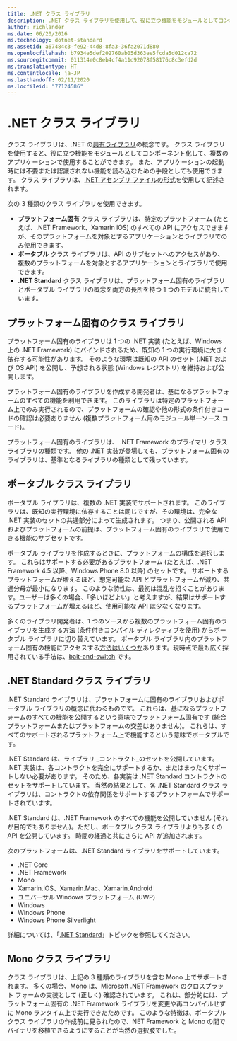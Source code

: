 ```yaml
---
title: .NET クラス ライブラリ
description: .NET クラス ライブラリを使用して、役に立つ機能をモジュールとしてコンポーネント化して、複数のアプリケーションで使用する方法について説明します。
author: richlander
ms.date: 06/20/2016
ms.technology: dotnet-standard
ms.assetid: a67484c3-fe92-44d8-8fa3-36fa2071d880
ms.openlocfilehash: b7934e5def202760ab05d363ee5fcda5d012ca72
ms.sourcegitcommit: 011314e0c8eb4cf4a11d92078f58176c8c3efd2d
ms.translationtype: HT
ms.contentlocale: ja-JP
ms.lasthandoff: 02/11/2020
ms.locfileid: "77124586"
---
```

# <a name="net-class-libraries"></a>.NET クラス ライブラリ

クラス ライブラリは、.NET の[共有ライブラリ](https://en.wikipedia.org/wiki/Library_%28computing%29#Shared_libraries)の概念です。 クラス ライブラリを使用すると、役に立つ機能をモジュールとしてコンポーネント化して、複数のアプリケーションで使用することができます。 また、アプリケーションの起動時には不要または認識されない機能を読み込むための手段としても使用できます。 クラス ライブラリは、[.NET アセンブリ ファイルの形式](assembly/file-format.md)を使用して記述されます。

次の 3 種類のクラス ライブラリを使用できます。

* **プラットフォーム固有** クラス ライブラリは、特定のプラットフォーム (たとえば、.NET Framework、Xamarin iOS) のすべての API にアクセスできますが、そのプラットフォームを対象とするアプリケーションとライブラリでのみ使用できます。
* **ポータブル** クラス ライブラリは、API のサブセットへのアクセスがあり、複数のプラットフォームを対象とするアプリケーションとライブラリで使用できます。
* **.NET Standard** クラス ライブラリは、プラットフォーム固有のライブラリとポータブル ライブラリの概念を両方の長所を持つ 1 つのモデルに統合しています。

## <a name="platform-specific-class-libraries"></a>プラットフォーム固有のクラス ライブラリ

プラットフォーム固有のライブラリは 1 つの .NET 実装 (たとえば、Windows 上の .NET Framework) にバインドされるため、既知の 1 つの実行環境に大きく依存する可能性があります。 そのような環境は既知の API のセット (.NET および OS API) を公開し、予想される状態 (Windows レジストリ) を維持および公開します。

プラットフォーム固有のライブラリを作成する開発者は、基になるプラットフォームのすべての機能を利用できます。 このライブラリは特定のプラットフォーム上でのみ実行されるので、プラットフォームの確認や他の形式の条件付きコードの確認は必要ありません (複数プラットフォーム用のモジュール単一ソース コード)。

プラットフォーム固有のライブラリは、 .NET Framework のプライマリ クラス ライブラリの種類です。 他の .NET 実装が登場しても、プラットフォーム固有のライブラリは、基準となるライブラリの種類として残っています。

## <a name="portable-class-libraries"></a>ポータブル クラス ライブラリ

ポータブル ライブラリは、複数の .NET 実装でサポートされます。 このライブラリは、既知の実行環境に依存することは同じですが、その環境は、完全な .NET 実装のセットの共通部分によって生成されます。 つまり、公開される API およびプラットフォームの前提は、プラットフォーム固有のライブラリで使用できる機能のサブセットです。

ポータブル ライブラリを作成するときに、プラットフォームの構成を選択します。 これらはサポートする必要があるプラットフォーム (たとえば、.NET Framework 4.5 以降、Windows Phone 8.0 以降) のセットです。 サポートするプラットフォームが増えるほど、想定可能な API とプラットフォームが減り、共通分母が最小になります。 このような特性は、最初は混乱を招くことがあります。ユーザーは多くの場合、「多いほどよい」と考えますが、結果はサポートするプラットフォームが増えるほど、使用可能な API は少なくなります。

多くのライブラリ開発者は、1 つのソースから複数のプラットフォーム固有のライブラリを生成する方法 (条件付きコンパイル ディレクティブを使用) からポータブル ライブラリに切り替えています。 ポータブル ライブラリ内のプラットフォーム固有の機能にアクセスする[方法はいくつか](https://blog.stephencleary.com/2012/11/portable-class-library-enlightenment.html)あります。現時点で最も広く採用されている手法は、[bait-and-switch](https://log.paulbetts.org/the-bait-and-switch-pcl-trick/) です。

## <a name="net-standard-class-libraries"></a>.NET Standard クラス ライブラリ

.NET Standard ライブラリは、プラットフォームに固有のライブラリおよびポータブル ライブラリの概念に代わるものです。 これらは、基になるプラットフォームのすべての機能を公開するという意味でプラットフォーム固有です (統合プラットフォームまたはプラットフォームの交差はありません)。 これらは、すべてのサポートされるプラットフォーム上で機能するという意味でポータブルです。

.NET Standard は、ライブラリ _コントラクト_のセットを公開しています。 .NET 実装は、各コントラクトを完全にサポートするか、またはまったくサポートしない必要があります。 そのため、各実装は .NET Standard コントラクトのセットをサポートしています。 当然の結果として、各 .NET Standard クラス ライブラリは、コントラクトの依存関係をサポートするプラットフォームでサポートされています。

.NET Standard は、.NET Framework のすべての機能を公開していません (それが目的でもありません)。ただし、ポータブル クラス ライブラリよりも多くの API を公開しています。 時間の経過と共にさらに API が追加されます。

次のプラットフォームは、.NET Standard ライブラリをサポートしています。

* .NET Core
* .NET Framework
* Mono
* Xamarin.iOS、Xamarin.Mac、Xamarin.Android
* ユニバーサル Windows プラットフォーム (UWP)
* Windows
* Windows Phone
* Windows Phone Silverlight

詳細については、「[.NET Standard](net-standard.md)」トピックを参照してください。

## <a name="mono-class-libraries"></a>Mono クラス ライブラリ

クラス ライブラリは、上記の 3 種類のライブラリを含む Mono 上でサポートされます。 多くの場合、Mono は、Microsoft .NET Framework のクロスプラット フォームの実装として (正しく) 確認されています。 これは、部分的には、プラットフォーム固有の .NET Framework ライブラリを変更や再コンパイルせずに Mono ランタイム上で実行できたためです。 このような特徴は、ポータブル クラス ライブラリの作成前に見られたので、NET Framework と Mono の間でバイナリを移植できるようにすることが当然の選択肢でした。
